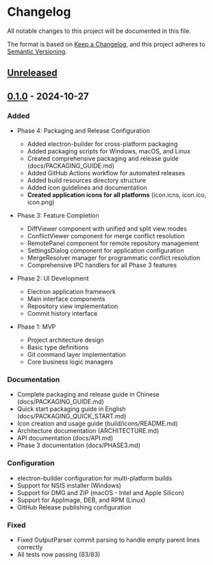 # Changelog

All notable changes to this project will be documented in this file.

The format is based on [Keep a Changelog](https://keepachangelog.com/en/1.0.0/),
and this project adheres to [Semantic Versioning](https://semver.org/spec/v2.0.0.html).

## [Unreleased]

## [0.1.0] - 2024-10-27

### Added
- Phase 4: Packaging and Release Configuration
  - Added electron-builder for cross-platform packaging
  - Added packaging scripts for Windows, macOS, and Linux
  - Created comprehensive packaging and release guide (docs/PACKAGING_GUIDE.md)
  - Added GitHub Actions workflow for automated releases
  - Added build resources directory structure
  - Added icon guidelines and documentation
  - **Created application icons for all platforms** (icon.icns, icon.ico, icon.png)

- Phase 3: Feature Completion
  - DiffViewer component with unified and split view modes
  - ConflictViewer component for merge conflict resolution
  - RemotePanel component for remote repository management
  - SettingsDialog component for application configuration
  - MergeResolver manager for programmatic conflict resolution
  - Comprehensive IPC handlers for all Phase 3 features

- Phase 2: UI Development
  - Electron application framework
  - Main interface components
  - Repository view implementation
  - Commit history interface

- Phase 1: MVP
  - Project architecture design
  - Basic type definitions
  - Git command layer implementation
  - Core business logic managers

### Documentation
- Complete packaging and release guide in Chinese (docs/PACKAGING_GUIDE.md)
- Quick start packaging guide in English (docs/PACKAGING_QUICK_START.md)
- Icon creation and usage guide (build/icons/README.md)
- Architecture documentation (ARCHITECTURE.md)
- API documentation (docs/API.md)
- Phase 3 documentation (docs/PHASE3.md)

### Configuration
- electron-builder configuration for multi-platform builds
- Support for NSIS installer (Windows)
- Support for DMG and ZIP (macOS - Intel and Apple Silicon)
- Support for AppImage, DEB, and RPM (Linux)
- GitHub Release publishing configuration

### Fixed
- Fixed OutputParser commit parsing to handle empty parent lines correctly
- All tests now passing (83/83)

[Unreleased]: https://github.com/jaychouchannel/GitUI/compare/v0.1.0...HEAD
[0.1.0]: https://github.com/jaychouchannel/GitUI/releases/tag/v0.1.0
